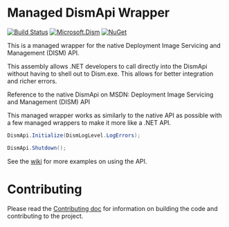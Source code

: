 # Managed DismApi Wrapper
[![Build Status](https://jeffkl.visualstudio.com/CBT/_apis/build/status/ManagedDism%20CI)](https://jeffkl.visualstudio.com/CBT/_build/latest?definitionId=15)
[![Microsoft.Dism](https://img.shields.io/nuget/v/Microsoft.Dism.svg?maxAge=2592000)](https://www.nuget.org/packages/Microsoft.Dism)
[![NuGet](https://img.shields.io/nuget/dt/Microsoft.Dism.svg)](https://www.nuget.org/packages/Microsoft.Dism)


This is a managed wrapper for the native Deployment Image Servicing and Management (DISM) API. 

This assembly allows .NET developers to call directly into the DismApi without having to shell out to Dism.exe. This allows for better integration and richer errors. 

Reference to the native DismApi on MSDN: Deployment Image Servicing and Management (DISM) API

This managed wrapper works as similarly to the native API as possible with a few managed wrappers to make it more like a .NET API.

``` C#
DismApi.Initialize(DismLogLevel.LogErrors);

DismApi.Shutdown();
```

See the [wiki](https://github.com/josemesona/ManagedDism/wiki) for more examples on using the API.

# Contributing
Please read the [Contributing doc](CONTRIBUTING.md) for information on building the code and contributing to the project.
